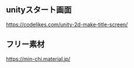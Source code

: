 ## unityスタート画面
https://codelikes.com/unity-2d-make-title-screen/

## フリー素材
https://min-chi.material.jp/